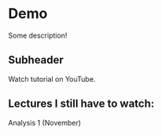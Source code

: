 # Demo

Some description!

## Subheader

Watch tutorial on YouTube.

## Lectures I still have to watch:

Analysis 1 (November)